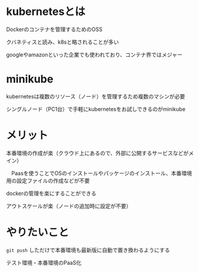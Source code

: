 # kubernetesとは

Dockerのコンテナを管理するためのOSS

クバネティスと読み、k8sと略されることが多い

googleやamazonといった企業でも使われており、コンテナ界ではメジャー

# minikube

kubernetesは複数のリソース（ノード）を管理するため複数のマシンが必要

シングルノード（PC1台）で手軽にkubernetesをお試しできるのがminikube

# メリット

本番環境の作成が楽（クラウド上にあるので、外部に公開するサービスなどがメイン）

　Paasを使うことでOSのインストールやパッケージのインストール、本番環境用の設定ファイルの作成などが不要

dockerの管理を楽にすることができる

アウトスケールが楽（ノードの追加時に設定が不要）

# やりたいこと

`git push` しただけで本番環境も最新版に自動で置き換わるようにする

テスト環境・本番環境のPaaS化
